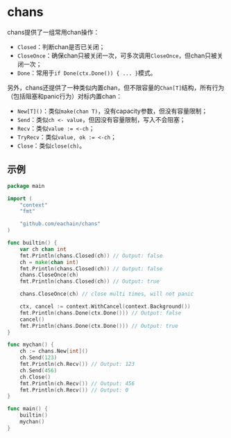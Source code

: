 # chans

chans提供了一组常用chan操作：

- `Closed`：判断chan是否已关闭；
- `CloseOnce`：确保chan只被关闭一次，可多次调用`CloseOnce`，但chan只被关闭一次；
- `Done`：常用于`if Done(ctx.Done()) { ... }`模式。

另外，chans还提供了一种类似内置chan，但不限容量的`Chan[T]`结构，所有行为（包括阻塞和panic行为）对标内置chan：

- `New[T]()`：类似`make(chan T)`，没有capacity参数，但没有容量限制；
- `Send`：类似`ch <- value`，但因没有容量限制，写入不会阻塞；
- `Recv`：类似`value := <-ch`；
- `TryRecv`：类似`value, ok := <-ch`；
- `Close`：类似`close(ch)`。



## 示例

```go
package main

import (
	"context"
	"fmt"

	"github.com/eachain/chans"
)

func builtin() {
	var ch chan int
	fmt.Println(chans.Closed(ch)) // Output: false
	ch = make(chan int)
	fmt.Println(chans.Closed(ch)) // Output: false
	chans.CloseOnce(ch)
	fmt.Println(chans.Closed(ch)) // Output: true

	chans.CloseOnce(ch) // close multi times, will not panic

	ctx, cancel := context.WithCancel(context.Background())
	fmt.Println(chans.Done(ctx.Done())) // Output: false
	cancel()
	fmt.Println(chans.Done(ctx.Done())) // Output: true
}

func mychan() {
	ch := chans.New[int]()
	ch.Send(123)
	fmt.Println(ch.Recv()) // Output: 123
	ch.Send(456)
	ch.Close()
	fmt.Println(ch.Recv()) // Output: 456
	fmt.Println(ch.Recv()) // Output: 0
}

func main() {
	builtin()
	mychan()
}
```

